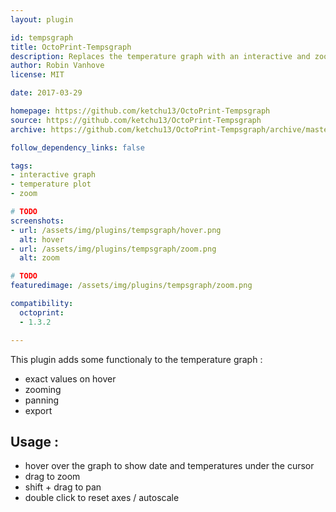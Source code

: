 ```yaml
---
layout: plugin

id: tempsgraph
title: OctoPrint-Tempsgraph
description: Replaces the temperature graph with an interactive and zoomable one
author: Robin Vanhove
license: MIT

date: 2017-03-29

homepage: https://github.com/ketchu13/OctoPrint-Tempsgraph
source: https://github.com/ketchu13/OctoPrint-Tempsgraph
archive: https://github.com/ketchu13/OctoPrint-Tempsgraph/archive/master.zip

follow_dependency_links: false

tags:
- interactive graph
- temperature plot
- zoom

# TODO
screenshots:
- url: /assets/img/plugins/tempsgraph/hover.png
  alt: hover
- url: /assets/img/plugins/tempsgraph/zoom.png
  alt: zoom

# TODO
featuredimage: /assets/img/plugins/tempsgraph/zoom.png

compatibility:
  octoprint:
  - 1.3.2

---
```


This plugin adds some functionaly to the temperature graph :
* exact values on hover
* zooming
* panning
* export

## Usage :
* hover over the graph to show date and temperatures under the cursor
* drag to zoom
* shift + drag to pan
* double click to reset axes / autoscale
